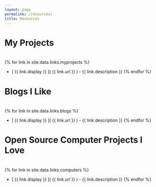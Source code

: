 ```yaml
---
layout: page
permalink: /resources/
title: Resources
---
```


<h1 style="padding-bottom:20px;">My Projects</h1>

{% for link in site.data.links.myprojects %}
*  [ {{ link.display }} ]( {{ link.url }} ) - {{ link.description }}
{% endfor %}


<h1 style="padding-bottom:20px;">Blogs I Like</h1>

{% for link in site.data.links.blogs %}
*  [ {{ link.display }} ]( {{ link.url }} ) - {{ link.description }}
{% endfor %}

<h1 style="padding-bottom:20px;">Open Source Computer Projects I Love</h1>

{% for link in site.data.links.computers %}
*  [ {{ link.display }} ]( {{ link.url }} ) - {{ link.description }}
{% endfor %}